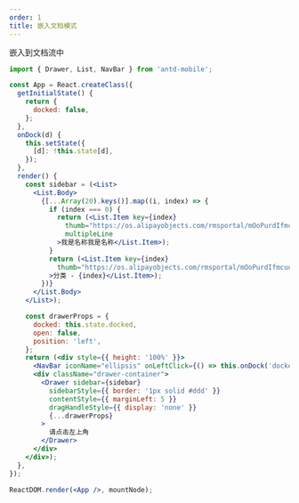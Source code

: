 ```yaml
---
order: 1
title: 嵌入文档模式
---
```


嵌入到文档流中


````jsx
import { Drawer, List, NavBar } from 'antd-mobile';

const App = React.createClass({
  getInitialState() {
    return {
      docked: false,
    };
  },
  onDock(d) {
    this.setState({
      [d]: !this.state[d],
    });
  },
  render() {
    const sidebar = (<List>
      <List.Body>
        {[...Array(20).keys()].map((i, index) => {
          if (index === 0) {
            return (<List.Item key={index}
              thumb="https://os.alipayobjects.com/rmsportal/mOoPurdIfmcuqtr.png"
              multipleLine
            >我是名称我是名称</List.Item>);
          }
          return (<List.Item key={index}
            thumb="https://os.alipayobjects.com/rmsportal/mOoPurdIfmcuqtr.png"
          >分类 - {index}</List.Item>);
        })}
      </List.Body>
    </List>);

    const drawerProps = {
      docked: this.state.docked,
      open: false,
      position: 'left',
    };
    return (<div style={{ height: '100%' }}>
      <NavBar iconName="ellipsis" onLeftClick={() => this.onDock('docked')}>嵌入文档</NavBar>
      <div className="drawer-container">
        <Drawer sidebar={sidebar}
          sidebarStyle={{ border: '1px solid #ddd' }}
          contentStyle={{ marginLeft: 5 }}
          dragHandleStyle={{ display: 'none' }}
          {...drawerProps}
        >
          请点击左上角
        </Drawer>
      </div>
    </div>);
  },
});

ReactDOM.render(<App />, mountNode);
````

<style>
.drawer-container {
  position: relative;
  height: 100%;
}
.am-drawer {
  overflow: auto;
}
.am-drawer-sidebar {
  max-width: 260px;
  background-color: #fff;
  overflow: auto;
}
.am-drawer-sidebar .am-list {
  padding: 0;
}
</style>
